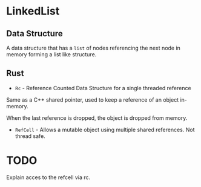 # LinkedList

## Data Structure

A data structure that has a `list` of nodes referencing the next node in memory 
forming a list like structure.

## Rust

- `Rc` - Reference Counted Data Structure for a single threaded reference

Same as a C++ shared pointer, used to keep a reference of an object in-memory.

When the last reference is dropped, the object is dropped from memory.

- `RefCell` - Allows a mutable object using multiple shared references. Not thread safe.

# TODO

Explain acces to the refcell via rc.
